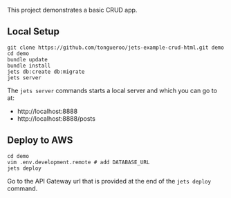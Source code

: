 This project demonstrates a basic CRUD app.

## Local Setup

    git clone https://github.com/tongueroo/jets-example-crud-html.git demo
    cd demo
    bundle update
    bundle install
    jets db:create db:migrate
    jets server

The `jets server` commands starts a local server and which you can go to at:

* http://localhost:8888
* http://localhost:8888/posts

## Deploy to AWS

    cd demo
    vim .env.development.remote # add DATABASE_URL
    jets deploy

Go to the API Gateway url that is provided at the end of the `jets deploy` command.
